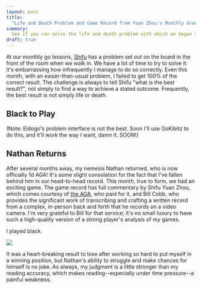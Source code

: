 ```yaml
---
layout: post
title:
  "Life and Death Problem and Game Record from Yuan Zhou's Monthly Group Go Lesson"
summary:
  See if you can solve the life and death problem with which we began the day, and watch me battle my nemesis.
draft: true
---
```


At our monthly go lessons, [Shifu](http://zhouyuan.com/) has a problem set out on the board in the front of the room when we walk in. We have a lot of time to try to solve it: it's embarrassing how infrequently I manage to do so correctly. Even this month, with an easier-than-usual problem, I failed to get 100% of the correct result. The challenge is always to tell Shifu "what is the best result?", not simply to find a way to achieve a stated outcome. Frequently, the best result is not simply life or death.

## Black to Play

<div class="eidogo-player-problem" sgf="/sgf/2014_06_22_problem.sgf">
</div>

(Note: Eidogo's problem interface is not the best. Soon I'll use GoKibitz to do this, and it'll work the way I want, damn it. SOON!)

## Nathan Returns

After several months away, my nemesis Nathan returned, who is now officially 1d AGA! It's some slight consolation for the fact that I've fallen behind him in our head-to-head record. This month, true to form, we had an exciting game. The game record has full commentary by Shifu Yuan Zhou, which comes courtesy of [the AGA](http://usgo.org), who paid for it, and Bill Cobb, who provides the significant work of transcribing and crafting a written record from a complex, in-person back and forth that he records on a video camera. I'm very grateful to Bill for that service; it's no small luxury to have such a high-quality version of a strong player's analysis of my games.

I played black.

<noscript><img src="/images/posts/2014_06_22_xxx_kyu-dan_yuanzhou.png"></noscript>

<div class="eidogo-player-auto" sgf="/sgf/2014_06_22_xxx_kyu-dan_yuanzhou.sgf">
</div>

It was a heart-breaking result to lose after working so hard to put myself in a winning position, but Nathan's ability to struggle and make chances for himself is no joke. As always, my judgment is a little stronger than my reading accuracy, which makes reading--especially under time pressure--a painful weakness.
